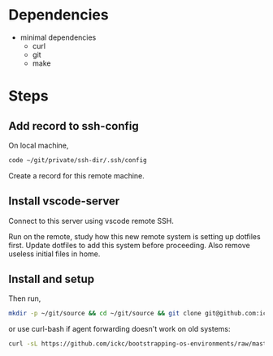 # Dependencies

- minimal dependencies
    - curl
    - git
    - make

# Steps

## Add record to ssh-config

On local machine,

```sh
code ~/git/private/ssh-dir/.ssh/config
```

Create a record for this remote machine.

## Install vscode-server

Connect to this server using vscode remote SSH.

Run on the remote, study how this new remote system is setting up dotfiles first. Update dotfiles to add this system before proceeding.
Also remove useless initial files in home.

## Install and setup

Then run,

```sh
mkdir -p ~/git/source && cd ~/git/source && git clone git@github.com:ickc/bootstrapping-os-environments.git && bootstrapping-os-environments/linux-minimal/install.sh
```

or use curl-bash if agent forwarding doesn't work on old systems:

```sh
curl -sL https://github.com/ickc/bootstrapping-os-environments/raw/master/linux-minimal/install.sh -o install.sh && ./install.sh && rm -f install.sh
```
